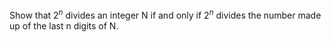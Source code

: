 Show that $2^n$ divides an integer N if and only if $2^n$ divides the number made up of the last n digits of N.